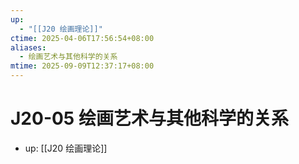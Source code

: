 ```yaml
---
up:
  - "[[J20 绘画理论]]"
ctime: 2025-04-06T17:56:54+08:00
aliases:
  - 绘画艺术与其他科学的关系
mtime: 2025-09-09T12:37:17+08:00
---
```


# J20-05 绘画艺术与其他科学的关系

- up: [[J20 绘画理论]]
